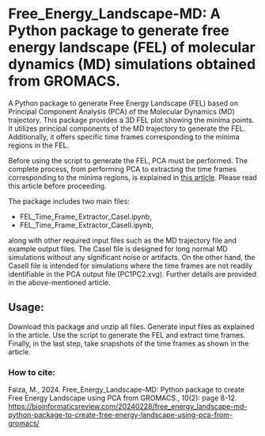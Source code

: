 # Free_Energy_Landscape-MD: A Python package to generate free energy landscape (FEL) of molecular dynamics (MD) simulations obtained from GROMACS.

A Python package to generate Free Energy Landscape (FEL) based on Principal Component Analysis (PCA) of the Molecular Dynamics (MD) trajectory.
This package provides a 3D FEL plot showing the minima points. It utilizes principal components of the MD trajectory to generate the FEL. Additionally, it offers specific time frames corresponding to the minima regions in the FEL.

Before using the script to generate the FEL, PCA must be performed. The complete process, from performing PCA to extracting the time frames corresponding to the minima regions, is explained in [this article](). Please read this article before proceeding.

The package includes two main files:

+ FEL_Time_Frame_Extractor_CaseI.ipynb,
+ FEL_Time_Frame_Extractor_CaseII.ipynb,

along with other required input files such as the MD trajectory file and example output files. The CaseI file is designed for long normal MD simulations without any significant noise or artifacts. On the other hand, the CaseII file is intended for simulations where the time frames are not readily identifiable in the PCA output file (PC1PC2.xvg). Further details are provided in the above-mentioned article.

## Usage:
Download this package and unzip all files. Generate input files as explained in the article. Use the script to generate the FEL and extract time frames. Finally, in the last step, take snapshots of the time frames as shown in the article.

### How to cite:
Faiza, M., 2024. Free_Energy_Landscape-MD: Python package to create Free Energy Landscape using PCA from GROMACS., 10(2): page 8-12. https://bioinformaticsreview.com/20240228/free_energy_landscape-md-python-package-to-create-free-energy-landscape-using-pca-from-gromacs/
